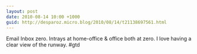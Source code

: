 ```yaml
---
layout: post
date: 2010-08-14 10:00 +1000
guid: http://desparoz.micro.blog/2010/08/14/t21138697561.html
---
```

Email Inbox zero. Intrays at home-office &amp; office both at zero. I love having a clear view of the runway. #gtd
